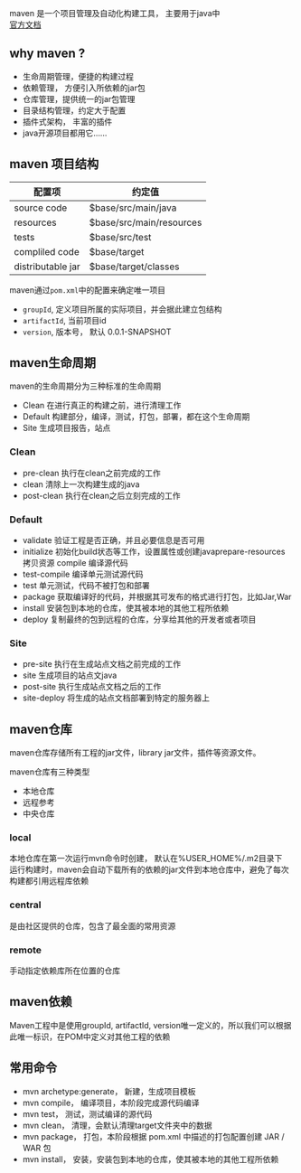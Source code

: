 
maven 是一个项目管理及自动化构建工具， 主要用于java中  
[官方文档](https://maven.apache.org/guides/getting-started/maven-in-five-minutes.html)

## why maven ?
- 生命周期管理，便捷的构建过程
- 依赖管理， 方便引入所依赖的jar包
- 仓库管理，提供统一的jar包管理
- 目录结构管理，约定大于配置
- 插件式架构， 丰富的插件
- java开源项目都用它……

## maven 项目结构
|配置项| 约定值 |
|-------------|-------------- | 
|source code|  $base/src/main/java |
|resources | $base/src/main/resources  |
| tests  |   $base/src/test|
|compliled code| $base/target|
|distributable jar |  $base/target/classes|

maven通过`pom.xml`中的配置来确定唯一项目

- `groupId`, 定义项目所属的实际项目，并会据此建立包结构
- `artifactId`, 当前项目id
- `version`, 版本号， 默认 0.0.1-SNAPSHOT

## maven生命周期
maven的生命周期分为三种标准的生命周期
- Clean      在进行真正的构建之前，进行清理工作
- Default	构建部分，编译，测试，打包，部署，都在这个生命周期
- Site	生成项目报告，站点

### Clean
- pre-clean  执行在clean之前完成的工作
- clean  清除上一次构建生成的java
- post-clean  执行在clean之后立刻完成的工作

### Default
- validate	验证工程是否正确，并且必要信息是否可用
- initialize	初始化build状态等工作，设置属性或创建javaprepare-resources   拷贝资源
compile	编译源代码
- test-compile  编译单元测试源代码
- test  	单元测试，代码不被打包和部署
- package   	获取编译好的代码，并根据其可发布的格式进行打包，比如Jar,War
- install  	安装包到本地的仓库，使其被本地的其他工程所依赖
- deploy 	复制最终的包到远程的仓库，分享给其他的开发者或者项目

### Site
- pre-site     执行在生成站点文档之前完成的工作
- site    生成项目的站点文java
- post-site     执行生成站点文档之后的工作
- site-deploy     将生成的站点文档部署到特定的服务器上

## maven仓库
maven仓库存储所有工程的jar文件，library jar文件，插件等资源文件。

maven仓库有三种类型
- 本地仓库
- 远程参考
- 中央仓库

### local
本地仓库在第一次运行mvn命令时创建， 默认在%USER_HOME%/.m2目录下  
运行构建时，maven会自动下载所有的依赖的jar文件到本地仓库中，避免了每次构建都引用远程库依赖

### central
是由社区提供的仓库，包含了最全面的常用资源

### remote
手动指定依赖库所在位置的仓库

## maven依赖
Maven工程中是使用groupId, artifactId, version唯一定义的，所以我们可以根据此唯一标识，在POM中定义对其他工程的依赖


## 常用命令
- mvn archetype:generate， 新建，生成项目模板
- mvn compile，  编译项目，本阶段完成源代码编译
- mvn test， 测试，测试编译的源代码
- mvn clean， 清理，会默认清理target文件夹中的数据
- mvn package， 打包，本阶段根据 pom.xml 中描述的打包配置创建 JAR / WAR 包
- mvn install， 安装，安装包到本地的仓库，使其被本地的其他工程所依赖
